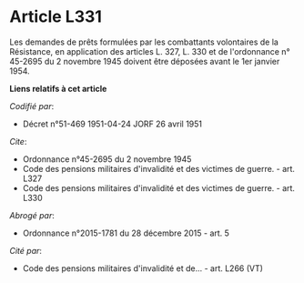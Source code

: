 # Article L331

Les demandes de prêts formulées par les combattants volontaires de la Résistance, en application des articles L. 327, L. 330
et de l'ordonnance n° 45-2695 du 2 novembre 1945 doivent être déposées avant le 1er janvier 1954.

**Liens relatifs à cet article**

_Codifié par_:

  - Décret n°51-469 1951-04-24 JORF 26 avril 1951

_Cite_:

  - Ordonnance n°45-2695 du 2 novembre 1945
  - Code des pensions militaires d'invalidité et des victimes de guerre. - art. L327
  - Code des pensions militaires d'invalidité et des victimes de guerre. - art. L330

_Abrogé par_:

  - Ordonnance n°2015-1781 du 28 décembre 2015 - art. 5

_Cité par_:

  - Code des pensions militaires d'invalidité et de... - art. L266 (VT)
